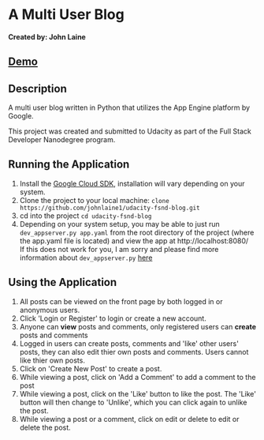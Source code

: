 # A Multi User Blog

#### Created by: John Laine

## [Demo](https://udacity-muli-user-blog.appspot.com/)

## Description
A multi user blog written in Python that utilizes the App Engine platform by Google.

This project was created and submitted to Udacity as part of the Full Stack Developer Nanodegree program.

## Running the Application
1. Install the [Google Cloud SDK](https://cloud.google.com/sdk/downloads), installation will vary depending on your system.
2. Clone the project to your local machine: `clone https://github.com/johnlaine1/udacity-fsnd-blog.git`
3. cd into the project `cd udacity-fsnd-blog`
4. Depending on your system setup, you may be able to just run `dev_appserver.py app.yaml` from the root directory of the project (where the app.yaml file is located) and view the app at http://localhost:8080/ <br>
If this does not work for you, I am sorry and please find more information about `dev_appserver.py` [here](https://cloud.google.com/appengine/docs/python/tools/using-local-server)

## Using the Application
1. All posts can be viewed on the front page by both logged in or anonymous users.
2. Click 'Login or Register' to login or create a new account.
3. Anyone can **view** posts and comments, only registered users can **create** posts and comments
4. Logged in users can create posts, comments and 'like' other users' posts, they can also edit thier own posts and comments. Users cannot like thier own posts.
5. Click on 'Create New Post' to create a post.
6. While viewing a post, click on 'Add a Comment' to add a comment to the post 
7. While viewing a post, click on the 'Like' button to like the post. The 'Like' button will then change to 'Unlike', which you can click again to unlike the post.
8. While viewing a post or a comment, click on edit or delete to edit or delete the post.